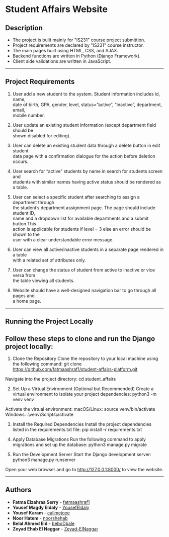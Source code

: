 # Student Affairs Website  
## Description
* The project is built mainly for "IS231" course project submittion.  
* Project requirements are declared by "IS231" course instructor.  
* The main pages built using HTML, CSS, and AJAX.  
* Backend functions are written in Python (Django Framework).  
* Client side validations are written in JavaScript.  
---
## Project Requirements  
1. User add a new student to the system. Student information includes id, name,  
date of birth, GPA, gender, level, status=”active”, “inactive”, department, email,  
mobile number.  

2. User update an existing student information (except department field should be  
shown disabled for editing).  

3. User can delete an existing student data through a delete button in edit student  
data page with a confirmation dialogue for the action before deletion occurs.  

4. User search for “active” students by name in search for students screen and  
students with similar names having active status should be rendered as a table.  

5. User can select a specific student after searching to assign a department through  
the student’s department assignment page. The page should include student ID,  
name and a dropdown list for available departments and a submit button.This  
action is applicable for students if level = 3 else an error should be shown to the  
user with a clear understandable error message.  

6. User can view all active/inactive students in a separate page rendered in a table  
with a related set of attributes only.  

7. User can change the status of student from active to inactive or vice versa from  
the table viewing all students.  

8. Website should have a well-designed navigation bar to go through all pages and  
a home page.
---
## Running the Project Locally

## Follow these steps to clone and run the Django project locally:

1. Clone the Repository
Clone the repository to your local machine using the following command:
git clone https://github.com/fatmaashraf1/student-affairs-platform.git

Navigate into the project directory:
cd student_affairs

2. Set Up a Virtual Environment (Optional but Recommended)
Create a virtual environment to isolate your project dependencies:
python3 -m venv venv

Activate the virtual environment:
macOS/Linux:
source venv/bin/activate
Windows:
.\venv\Scripts\activate

3. Install the Required Dependencies
Install the project dependencies listed in the requirements.txt file:
pip install -r requirements.txt

4. Apply Database Migrations
Run the following command to apply migrations and set up the database:
python3 manage.py migrate

5. Run the Development Server
Start the Django development server:
python3 manage.py runserver

Open your web browser and go to http://127.0.0.1:8000/ to view the website.

---
## Authors
* **Fatma Elzahraa Serry** - [fatmaashraf1](https://github.com/fatmaashraf1)  
* **Yousef Magdy Eldaly** - [YousefEldaly](https://github.com/YousefEldaly)  
* **Yousef Karam** - [callmejoee](https://github.com/callmejoee)  
* **Noor Hatem** - [noorshehab](https://github.com/noorshehab)
* **Belal Ahmed Eid** - [beboDbale](https://github.com/beboDbale)  
* **Zeyad Ehab El Naggar** - [Zeyad-ElNaggar](https://github.com/Zeyad-ElNaggar)


